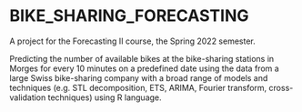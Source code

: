 # BIKE_SHARING_FORECASTING

A project for the Forecasting II course, the Spring 2022 semester.

Predicting the number of available bikes at the bike-sharing stations in Morges for every 10 minutes on a predefined date using the data from a large Swiss bike-sharing company with a broad range of models and techniques (e.g. STL decomposition, ETS, ARIMA, Fourier transform, cross-validation techniques) using R language.

